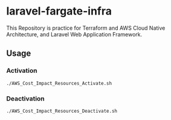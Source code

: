 # laravel-fargate-infra

This Repository is practice for Terraform and AWS Cloud Native Architecture, and Laravel Web Application Framework.

## Usage

### Activation

`./AWS_Cost_Impact_Resources_Activate.sh`

### Deactivation

`./AWS_Cost_Impact_Resources_Deactivate.sh`
